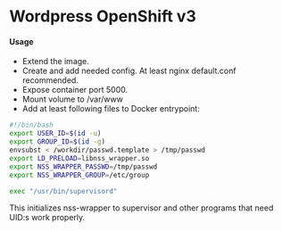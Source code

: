 # Wordpress OpenShift v3

#### Usage
- Extend the image.
- Create and add needed config. At least nginx default.conf recommended.
- Expose container port 5000.
- Mount volume to /var/www
- Add at least following files to Docker entrypoint:
```bash
#!/bin/bash
export USER_ID=$(id -u)
export GROUP_ID=$(id -g)
envsubst < /workdir/passwd.template > /tmp/passwd
export LD_PRELOAD=libnss_wrapper.so
export NSS_WRAPPER_PASSWD=/tmp/passwd
export NSS_WRAPPER_GROUP=/etc/group

exec "/usr/bin/supervisord"
```
This initializes nss-wrapper to supervisor and other programs that need UID:s work properly.
